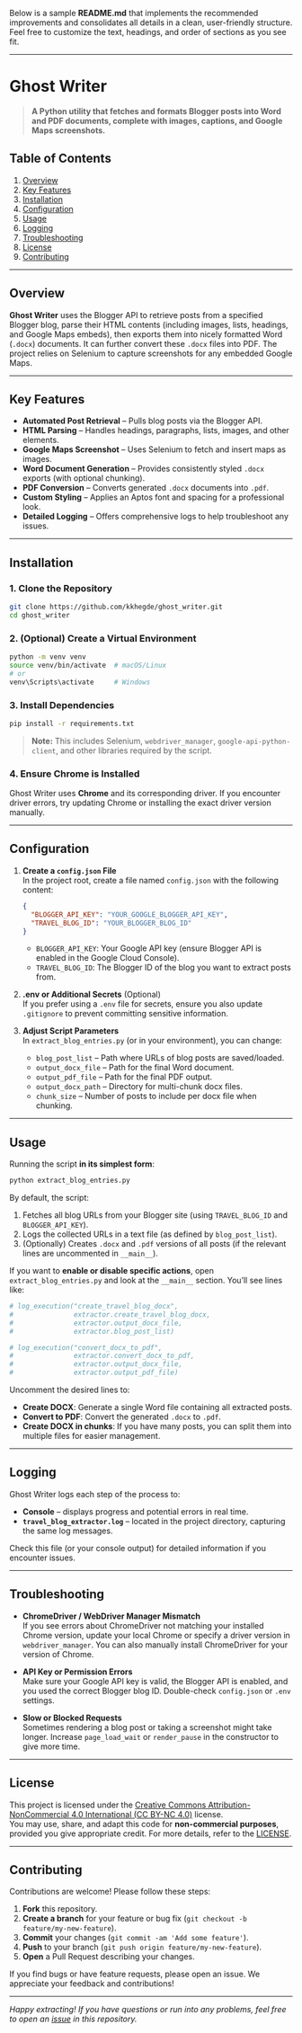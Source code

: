 Below is a sample **README.md** that implements the recommended improvements and consolidates all details in a clean, user-friendly structure. Feel free to customize the text, headings, and order of sections as you see fit.

---

# Ghost Writer

> **A Python utility that fetches and formats Blogger posts into Word and PDF documents, complete with images, captions, and Google Maps screenshots.**

## Table of Contents
1. [Overview](#overview)
2. [Key Features](#key-features)
3. [Installation](#installation)
4. [Configuration](#configuration)
5. [Usage](#usage)
6. [Logging](#logging)
7. [Troubleshooting](#troubleshooting)
8. [License](#license)
9. [Contributing](#contributing)

---

## Overview

**Ghost Writer** uses the Blogger API to retrieve posts from a specified Blogger blog, parse their HTML contents (including images, lists, headings, and Google Maps embeds), then exports them into nicely formatted Word (`.docx`) documents. It can further convert these `.docx` files into PDF. The project relies on Selenium to capture screenshots for any embedded Google Maps.

---

## Key Features

- **Automated Post Retrieval** – Pulls blog posts via the Blogger API.
- **HTML Parsing** – Handles headings, paragraphs, lists, images, and other elements.
- **Google Maps Screenshot** – Uses Selenium to fetch and insert maps as images.
- **Word Document Generation** – Provides consistently styled `.docx` exports (with optional chunking).
- **PDF Conversion** – Converts generated `.docx` documents into `.pdf`.
- **Custom Styling** – Applies an Aptos font and spacing for a professional look.
- **Detailed Logging** – Offers comprehensive logs to help troubleshoot any issues.

---

## Installation

### 1. Clone the Repository
```bash
git clone https://github.com/kkhegde/ghost_writer.git
cd ghost_writer
```

### 2. (Optional) Create a Virtual Environment
```bash
python -m venv venv
source venv/bin/activate  # macOS/Linux
# or
venv\Scripts\activate     # Windows
```

### 3. Install Dependencies
```bash
pip install -r requirements.txt
```

> **Note:** This includes Selenium, `webdriver_manager`, `google-api-python-client`, and other libraries required by the script.

### 4. Ensure Chrome is Installed
Ghost Writer uses **Chrome** and its corresponding driver. If you encounter driver errors, try updating Chrome or installing the exact driver version manually.

---

## Configuration

1. **Create a `config.json` File**  
   In the project root, create a file named `config.json` with the following content:
   ```json
   {
     "BLOGGER_API_KEY": "YOUR_GOOGLE_BLOGGER_API_KEY",
     "TRAVEL_BLOG_ID": "YOUR_BLOGGER_BLOG_ID"
   }
   ```
   - `BLOGGER_API_KEY`: Your Google API key (ensure Blogger API is enabled in the Google Cloud Console).
   - `TRAVEL_BLOG_ID`: The Blogger ID of the blog you want to extract posts from.

2. **.env or Additional Secrets** (Optional)  
   If you prefer using a `.env` file for secrets, ensure you also update `.gitignore` to prevent committing sensitive information.

3. **Adjust Script Parameters**  
   In `extract_blog_entries.py` (or in your environment), you can change:
   - `blog_post_list` – Path where URLs of blog posts are saved/loaded.
   - `output_docx_file` – Path for the final Word document.
   - `output_pdf_file` – Path for the final PDF output.
   - `output_docx_path` – Directory for multi-chunk docx files.
   - `chunk_size` – Number of posts to include per docx file when chunking.

---

## Usage

Running the script **in its simplest form**:
```bash
python extract_blog_entries.py
```

By default, the script:
1. Fetches all blog URLs from your Blogger site (using `TRAVEL_BLOG_ID` and `BLOGGER_API_KEY`).
2. Logs the collected URLs in a text file (as defined by `blog_post_list`).
3. (Optionally) Creates `.docx` and `.pdf` versions of all posts (if the relevant lines are uncommented in `__main__`).

If you want to **enable or disable specific actions**, open `extract_blog_entries.py` and look at the `__main__` section. You’ll see lines like:

```python
# log_execution("create_travel_blog_docx",
#               extractor.create_travel_blog_docx,
#               extractor.output_docx_file,
#               extractor.blog_post_list)

# log_execution("convert_docx_to_pdf",
#               extractor.convert_docx_to_pdf,
#               extractor.output_docx_file,
#               extractor.output_pdf_file)
```

Uncomment the desired lines to:
- **Create DOCX**: Generate a single Word file containing all extracted posts.
- **Convert to PDF**: Convert the generated `.docx` to `.pdf`.
- **Create DOCX in chunks**: If you have many posts, you can split them into multiple files for easier management.

---

## Logging

Ghost Writer logs each step of the process to:
- **Console** – displays progress and potential errors in real time.
- **`travel_blog_extractor.log`** – located in the project directory, capturing the same log messages.

Check this file (or your console output) for detailed information if you encounter issues.

---

## Troubleshooting

- **ChromeDriver / WebDriver Manager Mismatch**  
  If you see errors about ChromeDriver not matching your installed Chrome version, update your local Chrome or specify a driver version in `webdriver_manager`. You can also manually install ChromeDriver for your version of Chrome.
  
- **API Key or Permission Errors**  
  Make sure your Google API key is valid, the Blogger API is enabled, and you used the correct Blogger blog ID. Double-check `config.json` or `.env` settings.
  
- **Slow or Blocked Requests**  
  Sometimes rendering a blog post or taking a screenshot might take longer. Increase `page_load_wait` or `render_pause` in the constructor to give more time.

---

## License

This project is licensed under the [Creative Commons Attribution-NonCommercial 4.0 International (CC BY-NC 4.0)](LICENSE) license.  
You may use, share, and adapt this code for **non-commercial purposes**, provided you give appropriate credit. For more details, refer to the [LICENSE](./LICENSE).

---

## Contributing

Contributions are welcome! Please follow these steps:
1. **Fork** this repository.
2. **Create a branch** for your feature or bug fix (`git checkout -b feature/my-new-feature`).
3. **Commit** your changes (`git commit -am 'Add some feature'`).
4. **Push** to your branch (`git push origin feature/my-new-feature`).
5. **Open** a Pull Request describing your changes.

If you find bugs or have feature requests, please open an issue. We appreciate your feedback and contributions!

---

*Happy extracting! If you have questions or run into any problems, feel free to open an [issue](https://github.com/kkhegde/ghost_writer/issues) in this repository.*
